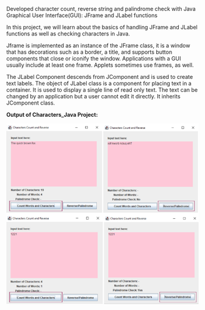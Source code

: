 Developed character count, reverse string and palindrome check with Java Graphical User Interface(GUI): JFrame and JLabel functions

In this project, we will learn about the basics of handling JFrame and JLabel functions as well as checking characters in Java.

Jframe is implemented as an instance of the JFrame class, it is a window that has decorations such as a border, 
a title, and supports button components that close or iconify the window. Applications with a GUI usually 
include at least one frame. Applets sometimes use frames, as well.

The JLabel Component descends from JComponent and is used to create text labels.
The object of JLabel class is a component for placing text in a container. It is used to display a single 
line of read only text. The text can be changed by an application but a user cannot edit it directly. It inherits JComponent class.

<b>Output of Characters_Java Project:</b>

![alt text](https://github.com/KCArante/Characters_Java/blob/master/characters_java/src/com/drawables/character_java.PNG)
